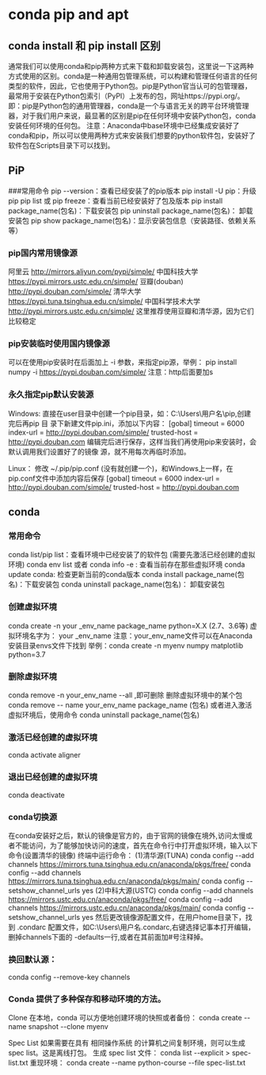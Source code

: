 # conda pip and apt 

## conda install 和 pip install 区别
通常我们可以使用conda和pip两种方式来下载和卸载安装包，这里说一下这两种方式使用的区别。conda是一种通用包管理系统，可以构建和管理任何语言的任何类型的软件，因此，它也使用于Python包。pip是Python官当认可的包管理器，最常用于安装在Python包索引（PyPI）上发布的包，网址https://pypi.org/。
即：pip是Python包的通用管理器，conda是一个与语言无关的跨平台环境管理器，对于我们用户来说，最显著的区别是pip在任何环境中安装Python包，conda安装任何环境的任何包。
注意：Anaconda中base环境中已经集成安装好了conda和pip，所以可以使用两种方式来安装我们想要的python软件包，安装好了软件包在Scripts目录下可以找到。

## PiP

###常用命令
pip --version：查看已经安装了的pip版本
pip install -U pip：升级pip
pip list 或 pip freeze：查看当前已经安装好了包及版本
pip install package_name(包名)：下载安装包
pip uninstall package_name(包名)： 卸载安装包
pip show package_name(包名)：显示安装包信息（安装路径、依赖关系等）

### pip国内常用镜像源
阿里云 http://mirrors.aliyun.com/pypi/simple/
中国科技大学 https://pypi.mirrors.ustc.edu.cn/simple/
豆瓣(douban) http://pypi.douban.com/simple/
清华大学 https://pypi.tuna.tsinghua.edu.cn/simple/
中国科学技术大学 http://pypi.mirrors.ustc.edu.cn/simple/
这里推荐使用豆瓣和清华源，因为它们比较稳定

### pip安装临时使用国内镜像源
可以在使用pip安装时在后面加上 -i 参数，来指定pip源，举例：
pip install numpy -i https://pypi.douban.com/simple/
注意：http后面要加s

### 永久指定pip默认安装源
Windows:
直接在user目录中创建一个pip目录，如：C:\Users\用户名\pip,创建完后再pip 目 录下新建文件pip.ini，添加以下内容：
[gobal]
timeout = 6000
index-url = http://pypi.douban.com/simple/
trusted-host = http://pypi.douban.com
编辑完后进行保存，这样当我们再使用pip来安装时，会默认调用我们设置好了的镜像 源，就不用每次再临时添加。

Linux：
修改 ~/.pip/pip.conf (没有就创建一个)，和Windows上一样，在pip.conf文件中添加内容后保存
[gobal]
timeout = 6000
index-url = http://pypi.douban.com/simple/
trusted-host = http://pypi.douban.com


## conda
### 常用命令
conda list/pip list：查看环境中已经安装了的软件包 (需要先激活已经创建的虚拟环境)
conda env list 或者 conda info -e : 查看当前存在那些虚拟环境
conda update conda: 检查更新当前的conda版本
conda install package_name(包名)：下载安装包
conda uninstall package_name(包名)： 卸载安装包

### 创建虚拟环境
conda create -n your _env_name package_name python=X.X (2.7、3.6等)
虚拟环境名字为： your _env_name
注意：your_env_name文件可以在Anaconda安装目录envs文件下找到
举例：conda create -n myenv numpy matplotlib python=3.7

### 删除虚拟环境
conda remove -n your_env_name --all ,即可删除
删除虚拟环境中的某个包
conda remove -- name your_env_name package_name (包名)
或者进入激活虚拟环境后，使用命令 conda uninstall package_name(包名)

### 激活已经创建的虚拟环境
conda activate aligner

### 退出已经创建的虚拟环境
conda deactivate


### conda切换源
在conda安装好之后，默认的镜像是官方的，由于官网的镜像在境外,访问太慢或者不能访问，为了能够加快访问的速度，首先在命令行中打开虚拟环境，输入以下命令(设置清华的镜像)
终端中运行命令：
(1)清华源(TUNA)
conda config --add channels https://mirrors.tuna.tsinghua.edu.cn/anaconda/pkgs/free/
conda config --add channels https://mirrors.tuna.tsinghua.edu.cn/anaconda/pkgs/main/
conda config --setshow_channel_urls yes
(2)中科大源(USTC)
conda config --add channels https://mirrors.ustc.edu.cn/anaconda/pkgs/free/
conda config --add channels https://mirrors.ustc.edu.cn/anaconda/pkgs/main/
conda config --setshow_channel_urls yes
然后更改镜像源配置文件，在用户home目录下，找到 .condarc 配置文件，如C:\Users\用户名.condarc,右键选择记事本打开编辑，删掉channels下面的 -defaults一行,或者在其前面加#号注释掉。

### 换回默认源：
conda config --remove-key channels


### Conda 提供了多种保存和移动环境的方法。

Clone
在本地，conda 可以方便地创建环境的快照或者备份：
conda create --name snapshot --clone myenv

Spec List
如果需要在具有 相同操作系统 的计算机之间复制环境，则可以生成 spec list。这是离线打包。
生成 spec list 文件：
conda list --explicit > spec-list.txt
重现环境：
conda create  --name python-course --file spec-list.txt

